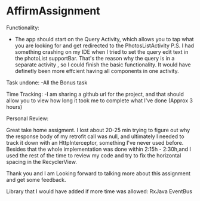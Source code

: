 # AffirmAssignment

Functionality:

- The app should start on the Query Activity, which allows you to tap what you are looking for and get redirected to the PhotosListActivity
P.S. I had something crashing on my IDE when I tried to set the query edit text in the photoList supportBar. That's the reason why the    query is in a separate activity , so I could finish the basic functionality. It would have definetly been more effcient having all components in one activity.


Task undone:
 -All the Bonus task

Time Tracking:
-I am sharing a github url for the project, and that should allow you to view how long it took me to complete what I've done (Approx 3 hours)

Personal Review:

Great take home assigment. I lost about 20-25 min trying to figure out why the response body of my retrofit call was null, and ultimately I needed to track it down with an HttpInterceptor, something I've never used before.
Besides that the whole implementation was done within 2:15h - 2:30h,and I used the rest of the time to review my code and try to fix the horizontal spacing in the RecyclerView.

Thank you and I am Looking forward to talking more about this assignment and get some feedback.

Library that I would have added if more time was allowed:
RxJava
EventBus
